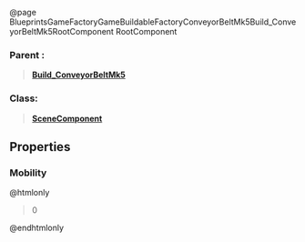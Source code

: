 @page BlueprintsGameFactoryGameBuildableFactoryConveyorBeltMk5Build_ConveyorBeltMk5RootComponent RootComponent
### Parent :
<b><a href="_blueprints_game_factory_game_buildable_factory_conveyor_belt_mk5_build__conveyor_belt_mk5.html"><blockquote>Build_ConveyorBeltMk5</blockquote></a></b>
### Class:
<b><a href="_class_script_scene_component.html"><blockquote>SceneComponent</blockquote></a></b>
## Properties
### Mobility
@htmlonly
<blockquote>0</blockquote>
@endhtmlonly

